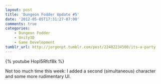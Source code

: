 ```yaml
---
layout: post
title: 'Dungeon Fodder Update #5'
date: '2012-05-05T17:31:27-07:00'
comments: true
categories:
    - Dungeon Fodder
    - Unity3D
    - Game Development
tumblr_url: http://jorgenpt.tumblr.com/post/22482234500/its-a-party
---
```

{% youtube HopI5Rfcf8k %}

Not too much time this week: I added a second (simultaneous) character and some more rudimentary UI.
